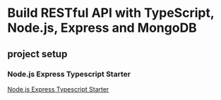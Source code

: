 # Build RESTful API with TypeScript, Node.js, Express and MongoDB
## project setup
### Node.js Express Typescript Starter
[Node.js Express Typescript Starter](https://github.com/J0x47/Node-Express-Typescript-Starter)

